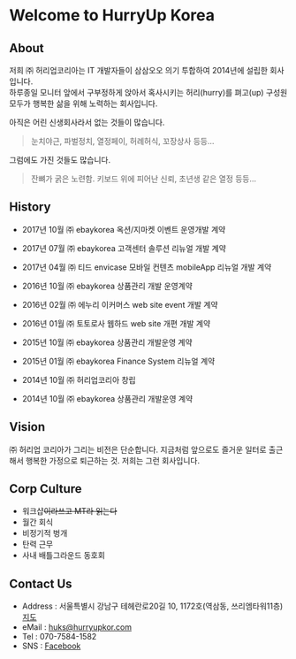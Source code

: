 # Welcome to HurryUp Korea


## About
저희 ㈜ 허리업코리아는 IT 개발자들이 삼삼오오 의기 투합하여 2014년에 설립한 회사입니다.  
하루종일 모니터 앞에서 구부정하게 앉아서 혹사시키는 허리(hurry)를 펴고(up) 구성원 모두가 행복한 삶을 위해 노력하는 회사입니다.

아직은 어린 신생회사라서 없는 것들이 많습니다.
> 눈치야근, 파벌정치, 열정페이, 허례허식, 꼬장상사 등등…

그럼에도 가진 것들도 많습니다.
> 잔뼈가 굵은 노련함. 키보드 위에 피어난 신뢰, 초년생 같은 열정 등등…



## History
* 2017년 10월 ㈜ ebaykorea 옥션/지마켓 이벤트 운영개발 계약
* 2017년 07월 ㈜ ebaykorea 고객센터 솔루션 리뉴얼  개발 계약
* 2017년 04월 ㈜ 티드 envicase 모바일 컨텐츠 mobileApp 리뉴얼 개발 계약

* 2016년 10월 ㈜ ebaykorea 상품관리 개발 운영계약
* 2016년 02월 ㈜ 에누리 이커머스 web site event  개발 계약
* 2016년 01월 ㈜ 토토로사 웹하드 web site 개편 개발 계약

* 2015년 10월 ㈜ ebaykorea 상품관리 개발운영 계약
* 2015년 01월 ㈜ ebaykorea Finance System 리뉴얼 계약

* 2014년 10월 ㈜ 허리업코리아 창립
* 2014년 10월 ㈜ ebaykorea 상품관리 개발운영 계약


## Vision
㈜ 허리업 코리아가 그리는 비전은 단순합니다.
지금처럼 앞으로도 즐거운 일터로 출근해서 행복한 가정으로 퇴근하는 것.
저희는 그런 회사입니다.


## Corp Culture
* 워크샵~~이라쓰고 MT라 읽는다~~
* 월간 회식
* 비정기적 벙개
* 탄력 근무
* 사내 배틀그라운드 동호회


## Contact Us
* Address : 서울특별시 강남구 테헤란로20길 10, 1172호(역삼동, 쓰리엠타워11층) [지도](http://dmaps.kr/t6f8)
* eMail : <huks@hurryupkor.com>
* Tel : 070-7584-1582
* SNS : [Facebook](https://www.facebook.com/hurryupkor)